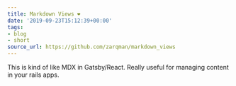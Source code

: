 ```yaml
---
title: Markdown Views ❤️
date: '2019-09-23T15:12:39+00:00'
tags:
- blog
- short
source_url: https://github.com/zarqman/markdown_views
---
```


This is kind of like MDX in Gatsby/React. Really useful for managing content in your rails apps.
